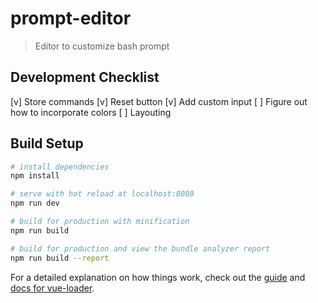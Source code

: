 # prompt-editor

> Editor to customize bash prompt

## Development Checklist
[v] Store commands
[v] Reset button
[v] Add custom input
[ ] Figure out how to incorporate colors
[ ] Layouting


## Build Setup

``` bash
# install dependencies
npm install

# serve with hot reload at localhost:8080
npm run dev

# build for production with minification
npm run build

# build for production and view the bundle analyzer report
npm run build --report
```

For a detailed explanation on how things work, check out the [guide](http://vuejs-templates.github.io/webpack/) and [docs for vue-loader](http://vuejs.github.io/vue-loader).
